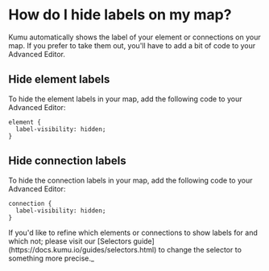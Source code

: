# How do I hide labels on my map?

Kumu automatically shows the label of your element or connections on your map. 
If you prefer to take them out, you'll have to add a bit of code to your Advanced Editor. 

## Hide element labels
To hide the element labels in your map, add the following code to your Advanced Editor:

```
element {
  label-visibility: hidden; 
}
```

## Hide connection labels
To hide the connection labels in your map, add the following code to your Advanced Editor:

```
connection {
  label-visibility: hidden; 
}
```

<p class="alert alert-info">
If you'd like to refine which elements or connections to show labels for and which not; please visit our [Selectors guide](https://docs.kumu.io/guides/selectors.html) to change the selector to something more precise._ 
</p>
